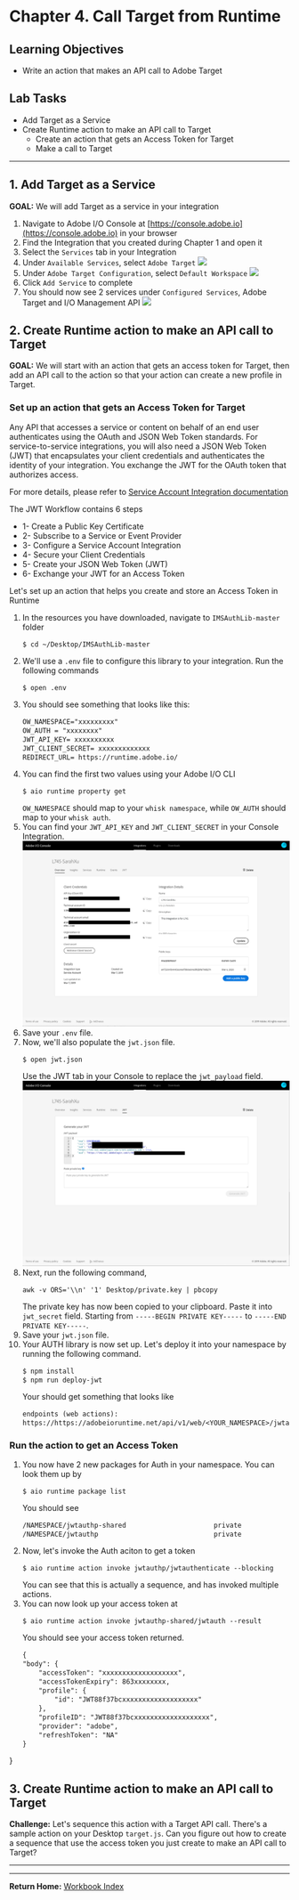 # Chapter 4. Call Target from Runtime

## Learning Objectives

- Write an action that makes an API call to Adobe Target

## Lab Tasks

- Add Target as a Service
- Create Runtime action to make an API call to Target
    - Create an action that gets an Access Token for Target
    - Make a call to Target

---

## 1. Add Target as a Service
**GOAL:** We will add Target as a service in your integration

1. Navigate to Adobe I/O Console at [https://console.adobe.io](https://console.adobe.io) in your browser
1. Find the Integration that you created during Chapter 1 and open it
1. Select the `Services` tab in your Integration
1. Under `Available Services`, select `Adobe Target`
    ![](../images/chapter-4/1.png)
1. Under `Adobe Target Configuration`, select `Default Workspace`
    ![](../images/chapter-4/2.png)
1. Click `Add Service` to complete 
1. You should now see 2 services under `Configured Services`, Adobe Target and I/O Management API
    ![](../images/chapter-4/3.png)

## 2. Create Runtime action to make an API call to Target
**GOAL:** We will start with an action that gets an access token for Target, then add an API call to the action so that your action can create a new profile in Target.

### Set up an action that gets an Access Token for Target
Any API that accesses a service or content on behalf of an end user authenticates using the OAuth and JSON Web Token standards. For service-to-service integrations, you will also need a JSON Web Token (JWT) that encapsulates your client credentials and authenticates the identity of your integration. You exchange the JWT for the OAuth token that authorizes access.

For more details, please refer to [Service Account Integration documentation](https://www.adobe.io/apis/cloudplatform/console/authentication/jwt_workflow.html)

The JWT Workflow contains 6 steps
- 1- Create a Public Key Certificate
- 2- Subscribe to a Service or Event Provider
- 3- Configure a Service Account Integration
- 4- Secure your Client Credentials
- 5- Create your JSON Web Token (JWT)
- 6- Exchange your JWT for an Access Token

Let's set up an action that helps you create and store an Access Token in Runtime
1. In the resources you have downloaded, navigate to `IMSAuthLib-master` folder
    ```
    $ cd ~/Desktop/IMSAuthLib-master
    ```
1. We'll use a `.env` file to configure this library to your integration. Run the following commands
    ```
    $ open .env
    ```
1. You should see something that looks like this:
    ```
    OW_NAMESPACE="xxxxxxxxx"
    OW_AUTH = "xxxxxxxx"
    JWT_API_KEY= xxxxxxxxxx
    JWT_CLIENT_SECRET= xxxxxxxxxxxxx
    REDIRECT_URL= https://runtime.adobe.io/
    ```
1. You can find the first two values using your Adobe I/O CLI
    ```
    $ aio runtime property get
    ```
    `OW_NAMESPACE` should map to your `whisk namespace`, while `OW_AUTH` should map to your `whisk auth`. 
1. You can find your `JWT_API_KEY` and `JWT_CLIENT_SECRET` in your Console Integration. 
    ![8](../images/8.png)
1. Save your `.env` file. 
1. Now, we'll also populate the `jwt.json` file. 
    ```
    $ open jwt.json
    ```
    Use the JWT tab in your Console to replace the `jwt_payload` field. 
    ![9](../images/9.png)
1. Next, run the following command,
    ```
    awk -v ORS='\\n' '1' Desktop/private.key | pbcopy
    ```
    The private key has now been copied to your clipboard. Paste it into `jwt_secret` field. Starting from ```-----BEGIN PRIVATE KEY-----``` to ```-----END PRIVATE KEY-----```.
1. Save your `jwt.json` file. 
1. Your AUTH library is now set up. Let's deploy it into your namespace by running the following command. 
    ```
    $ npm install
    $ npm run deploy-jwt
    ```
    Your should get something that looks like
    ```
    endpoints (web actions): https://https://adobeioruntime.net/api/v1/web/<YOUR_NAMESPACE>/jwtauthp/jwtauthenticate
    ```
    
### Run the action to get an Access Token
1. You now have 2 new packages for Auth in your namespace. You can look them up by
    ```
    $ aio runtime package list
    ```
    You should see
    ```
    /NAMESPACE/jwtauthp-shared                      private 
    /NAMESPACE/jwtauthp                             private 
    ```
1. Now, let's invoke the Auth aciton to get a token
    ```
    $ aio runtime action invoke jwtauthp/jwtauthenticate --blocking
    ```
    You can see that this is actually a sequence, and has invoked multiple actions.
1. You can now look up your access token at 
    ```
    $ aio runtime action invoke jwtauthp-shared/jwtauth --result
    ```
    You should see your access token returned.  
    ```
    {
    "body": {
        "accessToken": "xxxxxxxxxxxxxxxxxxx",
        "accessTokenExpiry": 863xxxxxxxx,
        "profile": {
            "id": "JWT88f37bcxxxxxxxxxxxxxxxxxxx"
        },
        "profileID": "JWT88f37bcxxxxxxxxxxxxxxxxxxx",
        "provider": "adobe",
        "refreshToken": "NA"
    }
}

## 3. Create Runtime action to make an API call to Target

**Challenge:** Let's sequence this action with a Target API call. There's a sample action on your Desktop `target.js`. Can you figure out how to create a sequence that use the access token you just create to make an API call to Target?

---
---

**Return Home:** [Workbook Index](../README.md)
